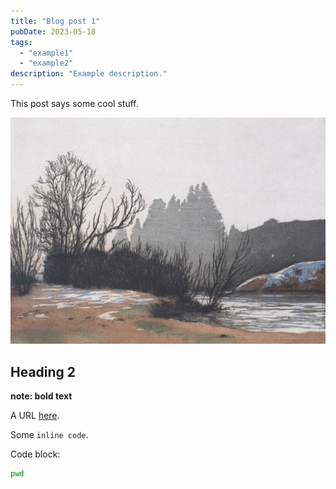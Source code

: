 ```yaml
---
title: "Blog post 1"
pubDate: 2023-05-18
tags:
  - "example1"
  - "example2"
description: "Example description."
---
```


This post says some cool stuff.

![](./images/unsplash-image.jpg)

## Heading 2

**note: bold text**

A URL [here](/posts/blog-post-2).

Some `inline code`.


Code block:

```bash
pwd
```
